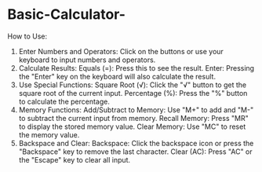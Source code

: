 # Basic-Calculator-

How to Use:

1. Enter Numbers and Operators: Click on the buttons or use your keyboard to input numbers and operators.
2. Calculate Results:
Equals (=): Press this to see the result.
Enter: Pressing the "Enter" key on the keyboard will also calculate the result.
3. Use Special Functions:
Square Root (√): Click the "√" button to get the square root of the current input.
Percentage (%): Press the "%" button to calculate the percentage.
4. Memory Functions:
Add/Subtract to Memory: Use "M+" to add and "M-" to subtract the current input from memory.
Recall Memory: Press "MR" to display the stored memory value.
Clear Memory: Use "MC" to reset the memory value.
5. Backspace and Clear:
Backspace: Click the backspace icon or press the "Backspace" key to remove the last character.
Clear (AC): Press "AC" or the "Escape" key to clear all input.
